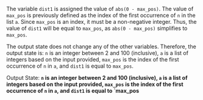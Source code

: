 The variable `dist1` is assigned the value of `abs(0 - max_pos)`. The value of `max_pos` is previously defined as the index of the first occurrence of `n` in the list `a`. Since `max_pos` is an index, it must be a non-negative integer. Thus, the value of `dist1` will be equal to `max_pos`, as `abs(0 - max_pos)` simplifies to `max_pos`. 

The output state does not change any of the other variables. Therefore, the output state is: `n` is an integer between 2 and 100 (inclusive), `a` is a list of integers based on the input provided, `max_pos` is the index of the first occurrence of `n` in `a`, and `dist1` is equal to `max_pos`.

Output State: **`n` is an integer between 2 and 100 (inclusive), `a` is a list of integers based on the input provided, `max_pos` is the index of the first occurrence of `n` in `a`, and `dist1` is equal to `max_pos**